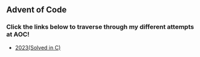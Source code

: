 ## Advent of Code

### Click the links below to traverse through my different attempts at AOC!

- [2023(Solved in C)](https://github.com/EmmanuelR21/advent-of-code/tree/2023)
